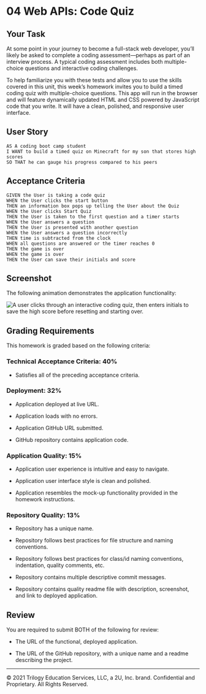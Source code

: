 # 04 Web APIs: Code Quiz

## Your Task

At some point in your journey to become a full-stack web developer, you’ll likely be asked to complete a coding assessment&mdash;perhaps as part of an interview process. A typical coding assessment includes both multiple-choice questions and interactive coding challenges. 

To help familiarize you with these tests and allow you to use the skills covered in this unit, this week’s homework invites you to build a timed coding quiz with multiple-choice questions. This app will run in the browser and will feature dynamically updated HTML and CSS powered by JavaScript code that you write. It will have a clean, polished, and responsive user interface. 


## User Story

```
AS A coding boot camp student
I WANT to build a timed quiz on Minecraft for my son that stores high scores
SO THAT he can gauge his progress compared to his peers
```

## Acceptance Criteria

```
GIVEN the User is taking a code quiz
WHEN the User clicks the start button
THEN an information box pops up telling the User about the Quiz
WHEN the User clicks Start Quiz
THEN the User is taken to the first question and a timer starts
WHEN the User answers a question
THEN the User is presented with another question
WHEN the User answers a question incorrectly
THEN time is subtracted from the clock
WHEN all questions are answered or the timer reaches 0
THEN the game is over
WHEN the game is over
THEN the User can save their initials and score
```

## Screenshot

The following animation demonstrates the application functionality:

![A user clicks through an interactive coding quiz, then enters initials to save the high score before resetting and starting over.](./Assets/screencapture-chuc)

## Grading Requirements

This homework is graded based on the following criteria: 

### Technical Acceptance Criteria: 40%

* Satisfies all of the preceding acceptance criteria.

### Deployment: 32%

* Application deployed at live URL.

* Application loads with no errors.

* Application GitHub URL submitted.

* GitHub repository contains application code.

### Application Quality: 15%

* Application user experience is intuitive and easy to navigate.

* Application user interface style is clean and polished.

* Application resembles the mock-up functionality provided in the homework instructions.

### Repository Quality: 13%

* Repository has a unique name.

* Repository follows best practices for file structure and naming conventions.

* Repository follows best practices for class/id naming conventions, indentation, quality comments, etc.

* Repository contains multiple descriptive commit messages.

* Repository contains quality readme file with description, screenshot, and link to deployed application.

## Review

You are required to submit BOTH of the following for review:

* The URL of the functional, deployed application.

* The URL of the GitHub repository, with a unique name and a readme describing the project.

---

© 2021 Trilogy Education Services, LLC, a 2U, Inc. brand. Confidential and Proprietary. All Rights Reserved.

